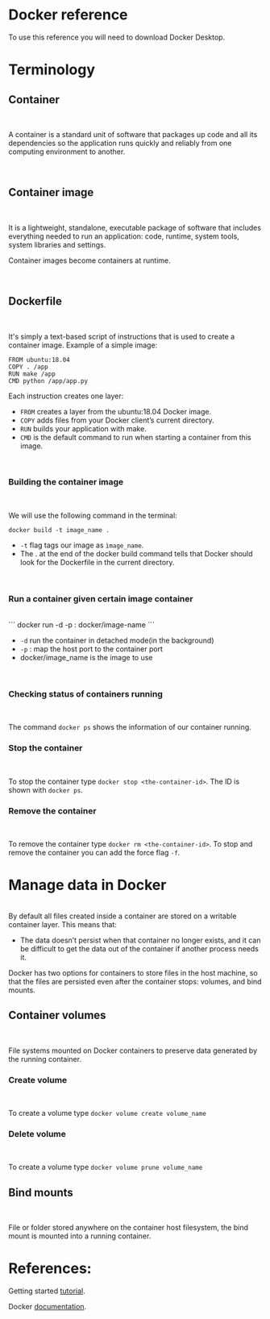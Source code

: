 # Docker reference
To use this reference you will need to download Docker Desktop.

# Terminology


## Container

<br>

A container is a standard unit of software that packages up code and all its dependencies so the application runs quickly and reliably from one computing environment to another. 

<br>

## Container image

<br>

It is a lightweight, standalone, executable package of software that includes everything needed to run an application: code, runtime, system tools, system libraries and settings.


Container images become containers at runtime.

<br>

## Dockerfile
<br>

It's simply a text-based script of instructions that is used to create a container image. Example of a simple image:

```docker
FROM ubuntu:18.04
COPY . /app
RUN make /app
CMD python /app/app.py
```
Each instruction creates one layer:

- `FROM` creates a layer from the ubuntu:18.04 Docker image.
- `COPY` adds files from your Docker client’s current directory.
- `RUN` builds your application with make.
- `CMD` is the default command to run when starting a container from this image.

<br>

### Building the container image
<br>

We will use the following command in the terminal:
```
docker build -t image_name .
```

- `-t` flag tags our image as `ìmage_name`.
- The . at the end of the docker build command tells that Docker should look for the Dockerfile in the current directory.
<br>

### Run a container given certain image container
<br>
```
docker run -d -p <host port>:<container port> docker/image-name
```

* `-d` run the container in detached mode(in the background)
* `-p` <host port>:<container port> map the host port to the container port
* docker/image_name is the image to use

<br>

### Checking status of containers running
<br>

The command  `docker ps` shows the information of our container running.
<br>

### Stop the container
<br>

To stop the container type `docker stop <the-container-id>`. The ID is shown with `docker ps`.
<br>

### Remove the container
<br>

To remove the container type `docker rm <the-container-id>`. To stop and remove the container you can add the force flag `-f`.
<br>

# Manage data in Docker
<br>
By default all files created inside a container are stored on a writable container layer. This means that:

- The data doesn’t persist when that container no longer exists, and it can be difficult to get the data out of the container if another process needs it.

Docker has two options for containers to store files in the host machine, so that the files are persisted even after the container stops: volumes, and bind mounts. 
<br>

## Container volumes
<br>

File systems mounted on Docker containers to preserve data generated by the running container. 
<br>

### Create volume
<br>

To create a volume type `docker volume create volume_name`
<br>

### Delete volume
<br>

To create a volume type `docker volume prune volume_name`
<br>

## Bind mounts
<br>

File or folder stored anywhere on the container host filesystem, the bind mount is mounted into a running container. 
<br>

# References:

Getting started [tutorial](https://github.com/docker/getting-started).

Docker [documentation](https://www.docker.com/resources/what-container).


